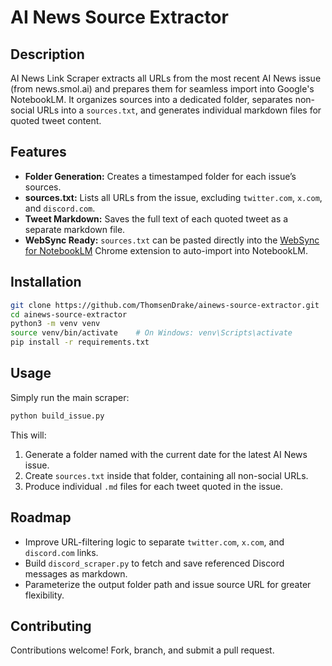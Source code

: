# AI News Source Extractor

## Description
AI News Link Scraper extracts all URLs from the most recent AI News issue (from news.smol.ai) and prepares them for seamless import into Google's NotebookLM. It organizes sources into a dedicated folder, separates non-social URLs into a `sources.txt`, and generates individual markdown files for quoted tweet content.

## Features
* **Folder Generation:** Creates a timestamped folder for each issue’s sources.
* **sources.txt:** Lists all URLs from the issue, excluding `twitter.com`, `x.com`, and `discord.com`.
* **Tweet Markdown:** Saves the full text of each quoted tweet as a separate markdown file.
* **WebSync Ready:** `sources.txt` can be pasted directly into the [WebSync for NotebookLM](https://chromewebstore.google.com/detail/websync-full-site-importe/hjoonjdnhagnpfgifhjolheimamcafok) Chrome extension to auto-import into NotebookLM.

## Installation
```bash
git clone https://github.com/ThomsenDrake/ainews-source-extractor.git
cd ainews-source-extractor
python3 -m venv venv
source venv/bin/activate    # On Windows: venv\Scripts\activate
pip install -r requirements.txt
```

## Usage
Simply run the main scraper:
```bash
python build_issue.py
```
This will:
1. Generate a folder named with the current date for the latest AI News issue.
2. Create `sources.txt` inside that folder, containing all non-social URLs.
3. Produce individual `.md` files for each tweet quoted in the issue.

## Roadmap
* Improve URL-filtering logic to separate `twitter.com`, `x.com`, and `discord.com` links.
* Build `discord_scraper.py` to fetch and save referenced Discord messages as markdown.
* Parameterize the output folder path and issue source URL for greater flexibility.

## Contributing
Contributions welcome! Fork, branch, and submit a pull request.
